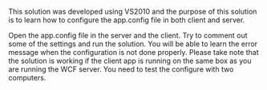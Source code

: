 This solution was developed using VS2010 and the purpose of this solution is to learn how to configure the app.config file in both client and server. 

Open the app.config file in the server and the client. Try to comment out some of the settings and run the solution. You will be able to learn the error message when the configuration is not done properly. Please take note that the solution is working if the client app is running on the same box as you are running the WCF server. You need to test the configure with two computers.
